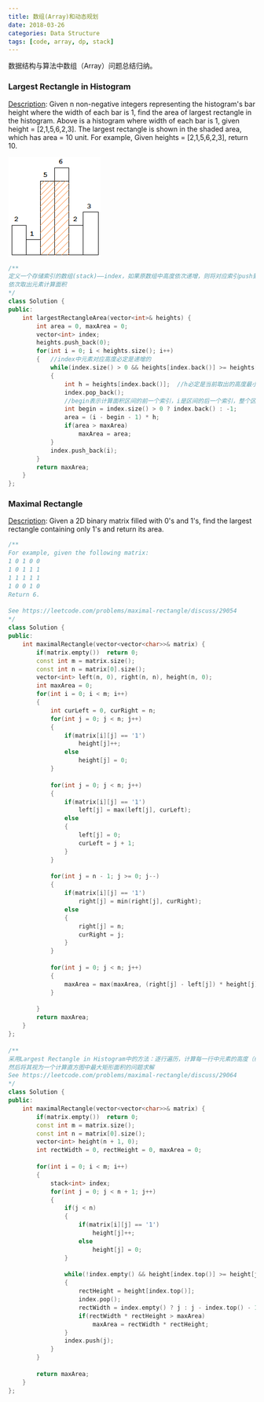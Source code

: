 ```yaml
---
title: 数组(Array)和动态规划
date: 2018-03-26
categories: Data Structure
tags: [code, array, dp, stack]
---
```

数据结构与算法中数组（Array）问题总结归纳。
<!--more-->

### Largest Rectangle in Histogram
[Description](https://leetcode.com/problems/largest-rectangle-in-histogram/description/): Given n non-negative integers representing the histogram's bar height where the width of each bar is 1, find the area of largest rectangle in the histogram. Above is a histogram where width of each bar is 1, given height = [2,1,5,6,2,3]. The largest rectangle is shown in the shaded area, which has area = 10 unit. For example, Given heights = [2,1,5,6,2,3], return 10.

<img src="https://github.com/SenitCo/Algorithm/blob/master/images/84_histogram_area.png" align="center"/>

```cpp
/**
定义一个存储索引的数组(stack)——index，如果原数组中高度依次递增，则将对应索引push到index中，否则从栈顶
依次取出元素计算面积
*/
class Solution {
public:
    int largestRectangleArea(vector<int>& heights) {
        int area = 0, maxArea = 0;
        vector<int> index;
        heights.push_back(0);
        for(int i = 0; i < heights.size(); i++)
        {   //index中元素对应高度必定是递增的
            while(index.size() > 0 && heights[index.back()] >= heights[i])
            {
                int h = heights[index.back()];  //h必定是当前取出的高度最小值
                index.pop_back();
                //begin表示计算面积区间的前一个索引，i是区间的后一个索引，整个区间范围为(i-begin-1)
                int begin = index.size() > 0 ? index.back() : -1;   
                area = (i - begin - 1) * h;
                if(area > maxArea)
                    maxArea = area;
            }
            index.push_back(i);
        }
        return maxArea;
    }
};
```

### Maximal Rectangle
[Description](https://leetcode.com/problems/maximal-rectangle/discuss/29054): Given a 2D binary matrix filled with 0's and 1's, find the largest rectangle containing only 1's and return its area.
```cpp
/**
For example, given the following matrix:
1 0 1 0 0
1 0 1 1 1
1 1 1 1 1
1 0 0 1 0
Return 6.

See https://leetcode.com/problems/maximal-rectangle/discuss/29054
*/
class Solution {
public:
    int maximalRectangle(vector<vector<char>>& matrix) {
        if(matrix.empty())  return 0;
        const int m = matrix.size();
        const int n = matrix[0].size();
        vector<int> left(n, 0), right(n, n), height(n, 0);
        int maxArea = 0;
        for(int i = 0; i < m; i++)
        {
            int curLeft = 0, curRight = n;
            for(int j = 0; j < n; j++)
            {
                if(matrix[i][j] == '1')
                    height[j]++;
                else
                    height[j] = 0;
            }
            
            for(int j = 0; j < n; j++)
            {
                if(matrix[i][j] == '1')
                    left[j] = max(left[j], curLeft);
                else
                {
                    left[j] = 0;
                    curLeft = j + 1;
                }
            }
            
            for(int j = n - 1; j >= 0; j--)
            {
                if(matrix[i][j] == '1')
                    right[j] = min(right[j], curRight);
                else
                {
                    right[j] = n;
                    curRight = j;
                }
            }
            
            for(int j = 0; j < n; j++)
            {
                maxArea = max(maxArea, (right[j] - left[j]) * height[j]);
            }
            
        }
        return maxArea;
    }
};

/**
采用Largest Rectangle in Histogram中的方法：逐行遍历，计算每一行中元素的高度（纵向连续为'1'的个数），
然后将其视为一个计算直方图中最大矩形面积的问题求解
See https://leetcode.com/problems/maximal-rectangle/discuss/29064
*/
class Solution {
public:
    int maximalRectangle(vector<vector<char>>& matrix) {
        if(matrix.empty())  return 0;
        const int m = matrix.size();
        const int n = matrix[0].size();
        vector<int> height(n + 1, 0);
        int rectWidth = 0, rectHeight = 0, maxArea = 0;
        
        for(int i = 0; i < m; i++)
        {
            stack<int> index;
            for(int j = 0; j < n + 1; j++)
            {
                if(j < n)
                {
                    if(matrix[i][j] == '1')
                        height[j]++;
                    else
                        height[j] = 0;
                }
                
                while(!index.empty() && height[index.top()] >= height[j])   
                {
                    rectHeight = height[index.top()];
                    index.pop();
                    rectWidth = index.empty() ? j : j - index.top() - 1;
                    if(rectWidth * rectHeight > maxArea)
                        maxArea = rectWidth * rectHeight;
                }
                index.push(j);
            }
        }
        
        return maxArea;
    }
};
```


